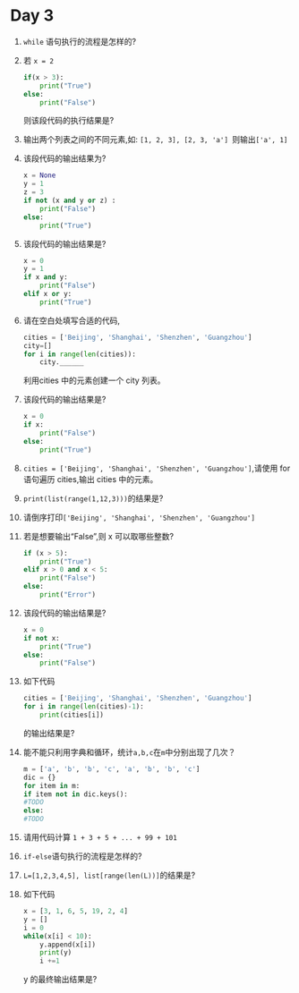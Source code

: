 # Day 3



1. `while` 语句执行的流程是怎样的?

2. 若 `x = 2`
    ```python
    if(x > 3): 
    	print("True")
    else: 
    	print("False")
    ```

    则该段代码的执行结果是?

3. 输出两个列表之间的不同元素,如: `[1, 2, 3], [2, 3, 'a'] `则输出`['a', 1]`

4. 该段代码的输出结果为?
    ```python
    x = None
    y = 1
    z = 3
    if not (x and y or z) : 
    	print("False")
    else: 
    	print("True")
    ```

5. 该段代码的输出结果是?
    ```python
    x = 0
    y = 1
    if x and y:
    	print("False")
    elif x or y:
    	print("True")
    ```

6. 请在空白处填写合适的代码,
    ```python
    cities = ['Beijing', 'Shanghai', 'Shenzhen', 'Guangzhou']
    city=[]
    for i in range(len(cities)):
        city.______
    ```
    利用cities 中的元素创建一个 city 列表。

7. 该段代码的输出结果是?
    ```python
    x = 0
    if x:
    	print("False")
    else:
    	print("True")
    ```

8. `cities = ['Beijing', 'Shanghai', 'Shenzhen', 'Guangzhou']`,请使用 for语句遍历 cities,输出 cities 中的元素。

9. `print(list(range(1,12,3)))`的结果是?

10. 请倒序打印`['Beijing', 'Shanghai', 'Shenzhen', 'Guangzhou']`

11. 若是想要输出“False”,则 x 可以取哪些整数?
    ```python
    if (x > 5):
    	print("True")
    elif x > 0 and x < 5:
    	print("False") 
    else: 
    	print("Error")
    ```

12. 该段代码的输出结果是?
    ```python
    x = 0
    if not x: 
    	print("True")
    else: 
    	print("False")
    ```

13. 如下代码
    ```python
    cities = ['Beijing', 'Shanghai', 'Shenzhen', 'Guangzhou']
    for i in range(len(cities)-1): 
        print(cities[i])
    ```
    的输出结果是?

14. 能不能只利用字典和循环，统计`a,b,c`在`m`中分别出现了几次？
    ```python
    m = ['a', 'b', 'b', 'c', 'a', 'b', 'b', 'c']
    dic = {}
    for item in m:
    if item not in dic.keys():
    #TODO
    else:
    #TODO
    ```

15. 请用代码计算 `1 + 3 + 5 + ... + 99 + 101`

16. `if-else`语句执行的流程是怎样的?

17. `L=[1,2,3,4,5], list[range(len(L))]`的结果是?

18. 如下代码
    ```python
    x = [3, 1, 6, 5, 19, 2, 4]
    y = []
    i = 0
    while(x[i] < 10):
    	y.append(x[i])
        print(y)
        i +=1
    ```
    y 的最终输出结果是?